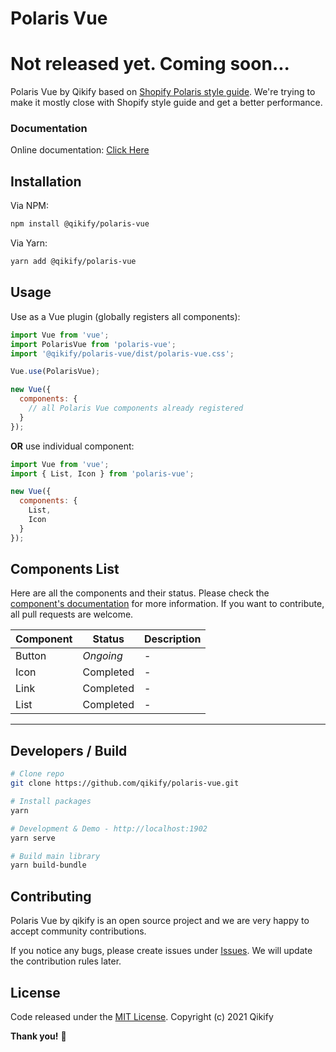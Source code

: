 # Polaris Vue

# Not released yet. Coming soon...


Polaris Vue by Qikify based on [Shopify Polaris style guide](https://polaris.shopify.com/).
We're trying to make it mostly close with Shopify style guide and get a better performance.

### Documentation

Online documentation: [Click Here](https://qikify.github.io/polaris-vue/)

## Installation

Via NPM:

```bash
npm install @qikify/polaris-vue
```

Via Yarn:

```bash
yarn add @qikify/polaris-vue
```

## Usage

Use as a Vue plugin (globally registers all components):

```js
import Vue from 'vue';
import PolarisVue from 'polaris-vue';
import '@qikify/polaris-vue/dist/polaris-vue.css';

Vue.use(PolarisVue);

new Vue({
  components: {
    // all Polaris Vue components already registered
  }
});
```

**OR** use individual component:

```js
import Vue from 'vue';
import { List, Icon } from 'polaris-vue';

new Vue({
  components: {
    List,
    Icon
  }
});
```

## Components List

Here are all the components and their status. Please check the [component's documentation](https://polaris.qikify.com/) for more information.
If you want to contribute, all pull requests are welcome.

| Component           | Status          | Description |
| ---                 | ---             | ---         |
| Button              | *Ongoing*       | - |
| Icon                | Completed       | - |
| Link                | Completed       | - |
| List                | Completed       | - |

---

## Developers / Build

```bash
# Clone repo
git clone https://github.com/qikify/polaris-vue.git

# Install packages
yarn

# Development & Demo - http://localhost:1902
yarn serve

# Build main library
yarn build-bundle
```

## Contributing

Polaris Vue by qikify is an open source project and we are very happy to accept community contributions.

If you notice any bugs, please create issues under [Issues](https://github.com/qikify/polaris-vue/issues).
We will update the contribution rules later.

## License

Code released under the  [MIT License](https://github.com/qikify/polaris-vue/LICENSE).
Copyright (c) 2021 Qikify

**Thank you!** :tada:
